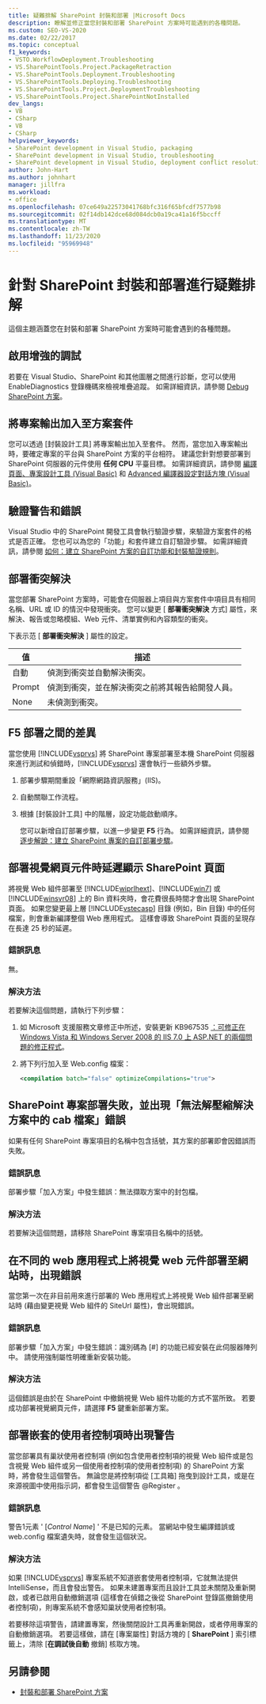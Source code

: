 ```yaml
---
title: 疑難排解 SharePoint 封裝和部署 |Microsoft Docs
description: 瞭解並修正當您封裝和部署 SharePoint 方案時可能遇到的各種問題。
ms.custom: SEO-VS-2020
ms.date: 02/22/2017
ms.topic: conceptual
f1_keywords:
- VSTO.WorkflowDeployment.Troubleshooting
- VS.SharePointTools.Project.PackageRetraction
- VS.SharePointTools.Deployment.Troubleshooting
- VS.SharePointTools.Deploying.Troubleshooting
- VS.SharePointTools.Project.DeploymentTroubleshooting
- VS.SharePointTools.Project.SharePointNotInstalled
dev_langs:
- VB
- CSharp
- VB
- CSharp
helpviewer_keywords:
- SharePoint development in Visual Studio, packaging
- SharePoint development in Visual Studio, troubleshooting
- SharePoint development in Visual Studio, deployment conflict resolution
author: John-Hart
ms.author: johnhart
manager: jillfra
ms.workload:
- office
ms.openlocfilehash: 07ce649a22573041768bfc316f65bfcdf7577b98
ms.sourcegitcommit: 02f14db142dce68d084dcb0a19ca41a16f5bccff
ms.translationtype: MT
ms.contentlocale: zh-TW
ms.lasthandoff: 11/23/2020
ms.locfileid: "95969948"
---
```

# <a name="troubleshoot-sharepoint-packaging-and-deployment"></a>針對 SharePoint 封裝和部署進行疑難排解
  這個主題涵蓋您在封裝和部署 SharePoint 方案時可能會遇到的各種問題。

## <a name="enable-enhanced-debugging"></a>啟用增強的調試
 若要在 Visual Studio、SharePoint 和其他圖層之間進行診斷，您可以使用 EnableDiagnostics 登錄機碼來檢視堆疊追蹤。 如需詳細資訊，請參閱 [Debug SharePoint 方案](../sharepoint/debugging-sharepoint-solutions.md)。

## <a name="add-project-output-to-the-solution-package"></a>將專案輸出加入至方案套件
 您可以透過 [封裝設計工具] 將專案輸出加入至套件。 然而，當您加入專案輸出時，要確定專案的平台與 SharePoint 方案的平台相符。 建議您針對想要部署到 SharePoint 伺服器的元件使用 **任何 CPU** 平臺目標。 如需詳細資訊，請參閱 [編譯頁面、專案設計工具 &#40;Visual Basic&#41;](../ide/reference/compile-page-project-designer-visual-basic.md) 和 [Advanced 編譯器設定對話方塊 &#40;Visual Basic&#41;](../ide/reference/advanced-compiler-settings-dialog-box-visual-basic.md)。

## <a name="validation-warnings-and-errors"></a>驗證警告和錯誤
 Visual Studio 中的 SharePoint 開發工具會執行驗證步驟，來驗證方案套件的格式是否正確。 您也可以為您的「功能」和套件建立自訂驗證步驟。 如需詳細資訊，請參閱 [如何：建立 SharePoint 方案的自訂功能和封裝驗證規則](../sharepoint/how-to-create-custom-feature-and-package-validation-rules-for-sharepoint-solutions.md)。

## <a name="deployment-conflict-resolution"></a>部署衝突解決
 當您部署 SharePoint 方案時，可能會在伺服器上項目與方案套件中項目具有相同名稱、URL 或 ID 的情況中發現衝突。 您可以變更 [ **部署衝突解決** 方式] 屬性，來解決、報告或忽略模組、Web 元件、清單實例和內容類型的衝突。

 下表示范 [ **部署衝突解決** ] 屬性的設定。

|值|描述|
|-----------|-----------------|
|自動|偵測到衝突並自動解決衝突。|
|Prompt|偵測到衝突，並在解決衝突之前將其報告給開發人員。|
|None|未偵測到衝突。|

## <a name="differences-between-f5-deployment"></a>F5 部署之間的差異
 當您使用 [!INCLUDE[vsprvs](../sharepoint/includes/vsprvs-md.md)] 將 SharePoint 專案部署至本機 SharePoint 伺服器來進行測試和偵錯時，[!INCLUDE[vsprvs](../sharepoint/includes/vsprvs-md.md)] 還會執行一些額外步驟。

1. 部署步驟期間重設「網際網路資訊服務」(IIS)。

2. 自動關聯工作流程。

3. 根據 [封裝設計工具] 中的階層，設定功能啟動順序。

   您可以新增自訂部署步驟，以進一步變更 **F5** 行為。 如需詳細資訊，請參閱 [逐步解說：建立 SharePoint 專案的自訂部署步驟](../sharepoint/walkthrough-creating-a-custom-deployment-step-for-sharepoint-projects.md)。

## <a name="delay-displaying-sharepoint-page-when-deploy-visual-web-part"></a>部署視覺網頁元件時延遲顯示 SharePoint 頁面
 將視覺 Web 組件部署至 [!INCLUDE[wiprlhext](../sharepoint/includes/wiprlhext-md.md)]、[!INCLUDE[win7](../sharepoint/includes/win7-md.md)] 或 [!INCLUDE[winsvr08](../sharepoint/includes/winsvr08-md.md)] 上的 Bin 資料夾時，會花費很長時間才會出現 SharePoint 頁面。 如果您變更最上層 [!INCLUDE[vstecasp](../sharepoint/includes/vstecasp-md.md)] 目錄 (例如，Bin 目錄) 中的任何檔案，則會重新編譯整個 Web 應用程式。 這樣會導致 SharePoint 頁面的呈現存在長達 25 秒的延遲。

### <a name="error-message"></a>錯誤訊息
 無。

### <a name="resolution"></a>解決方法
 若要解決這個問題，請執行下列步驟：

1. 如 Microsoft 支援服務文章修正中所述，安裝更新 KB967535 [：可修正在 Windows Vista 和 Windows Server 2008 的 IIS 7.0 上 ASP.NET 的兩個問題的修正程式](https://support.microsoft.com/help/967535)。

2. 將下列行加入至 Web.config 檔案：

    ```xml
    <compilation batch="false" optimizeCompilations="true">
    ```

## <a name="sharepoint-project-deployment-fails-with-error-failed-to-extract-the-cab-file-in-the-solution"></a>SharePoint 專案部署失敗，並出現「無法解壓縮解決方案中的 cab 檔案」錯誤
 如果有任何 SharePoint 專案項目的名稱中包含括號，其方案的部署即會因錯誤而失敗。

### <a name="error-message"></a>錯誤訊息
 部署步驟「加入方案」中發生錯誤：無法擷取方案中的封包檔。

### <a name="resolution"></a>解決方法
 若要解決這個問題，請移除 SharePoint 專案項目名稱中的括號。

## <a name="error-appears-when-deploying-a-visual-web-part-to-a-site-on-a-different-web-application"></a>在不同的 web 應用程式上將視覺 web 元件部署至網站時，出現錯誤
 當您第一次在非目前用來進行部署的 Web 應用程式上將視覺 Web 組件部署至網站時 (藉由變更視覺 Web 組件的 SiteUrl 屬性)，會出現錯誤。

### <a name="error-message"></a>錯誤訊息
 部署步驟「加入方案」中發生錯誤：識別碼為 [#] 的功能已經安裝在此伺服器陣列中。 請使用強制屬性明確重新安裝功能。

### <a name="resolution"></a>解決方法
 這個錯誤是由於在 SharePoint 中撤銷視覺 Web 組件功能的方式不當所致。 若要成功部署視覺網頁元件，請選擇 **F5** 鍵重新部署方案。

## <a name="warning-appears-when-deploying-nested-user-controls"></a>部署嵌套的使用者控制項時出現警告
 當您部署具有巢狀使用者控制項 (例如包含使用者控制項的視覺 Web 組件或是包含視覺 Web 組件或另一個使用者控制項的使用者控制項) 的 SharePoint 方案時，將會發生這個警告。 無論您是將控制項從 [工具箱] 拖曳到設計工具，或是在來源視圖中使用指示詞，都會發生這個警告 @Register 。

### <a name="error-message"></a>錯誤訊息
 警告1元素 ' [*Control Name*] ' 不是已知的元素。 當網站中發生編譯錯誤或 web.config 檔案遺失時，就會發生這個狀況。

### <a name="resolution"></a>解決方法
 如果 [!INCLUDE[vsprvs](../sharepoint/includes/vsprvs-md.md)] 專案系統不知道嵌套使用者控制項，它就無法提供 IntelliSense，而且會發出警告。 如果未建置專案而且設計工具並未關閉及重新開啟，或者已啟用自動撤銷選項 (這樣會在偵錯之後從 SharePoint 登錄區撤銷使用者控制項)，則專案系統不會感知巢狀使用者控制項。

 若要移除這項警告，請建置專案，然後關閉設計工具再重新開啟，或者停用專案的自動撤銷選項。 若要這樣做，請在 [專案屬性] 對話方塊的 [ **SharePoint** ] 索引標籤上，清除 [**在調試後自動** 撤銷] 核取方塊。

## <a name="see-also"></a>另請參閱

- [封裝和部署 SharePoint 方案](../sharepoint/packaging-and-deploying-sharepoint-solutions.md)